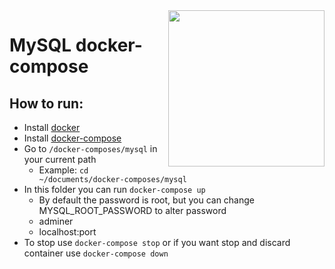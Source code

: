 <img src="https://miro.medium.com/v2/resize:fit:1400/1*TTM5AleQfFJ-mItttJROdg.jpeg" width="250" align="right"/>

# MySQL docker-compose

## How to run:
- Install [docker](https://docs.docker.com/engine/install/)
- Install [docker-compose](https://docs.docker.com/compose/install/)
- Go to `/docker-composes/mysql` in your current path
  - Example: `cd ~/documents/docker-composes/mysql`
- In this folder you can run `docker-compose up`
  - By default the password is root, but you can change MYSQL_ROOT_PASSWORD to alter password
  - adminer
  - localhost:port
- To stop use `docker-compose stop` or if you want stop and discard container use `docker-compose down`
